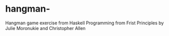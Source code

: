 # hangman-
Hangman game exercise from Haskell Programming from Frist Principles by Julie Moronukie and Christopher Allen
